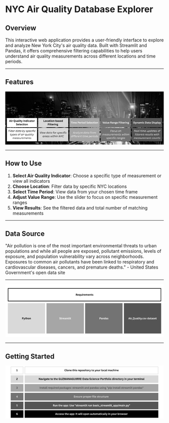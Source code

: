 # NYC Air Quality Database Explorer

## Overview
This interactive web application provides a user-friendly interface to explore and analyze New York City's air quality data. Built with Streamlit and Pandas, it offers comprehensive filtering capabilities to help users understand air quality measurements across different locations and time periods.
___
## Features
<img src="https://github.com/marceloguzmanaguirre/GUZMANAGUIRRE-Data-Science-Portfolio/blob/c4b4be93f6eaa6b39bce4c713b131a1c5c20a7ec/basic_streamlit_app/NYCFeatures.png"/>

___

## How to Use
1. **Select Air Quality Indicator**: Choose a specific type of measurement or view all indicators
2. **Choose Location**: Filter data by specific NYC locations
3. **Select Time Period**: View data from your chosen time frame
4. **Adjust Value Range**: Use the slider to focus on specific measurement ranges
5. **View Results**: See the filtered data and total number of matching measurements
   
___
## Data Source
"Air pollution is one of the most important environmental threats to urban populations and while all people are exposed, pollutant emissions, levels of exposure, and population vulnerability vary across neighborhoods. Exposures to common air pollutants have been linked to respiratory and cardiovascular diseases, cancers, and premature deaths." - United States Government's open data site
___
<img src="https://github.com/marceloguzmanaguirre/GUZMANAGUIRRE-Data-Science-Portfolio/blob/c4b4be93f6eaa6b39bce4c713b131a1c5c20a7ec/basic_streamlit_app/NYCRequirements.png"/>

___

## Getting Started
<img src="https://github.com/marceloguzmanaguirre/GUZMANAGUIRRE-Data-Science-Portfolio/blob/c4b4be93f6eaa6b39bce4c713b131a1c5c20a7ec/basic_streamlit_app/NYCGettingStarted.png"/>
